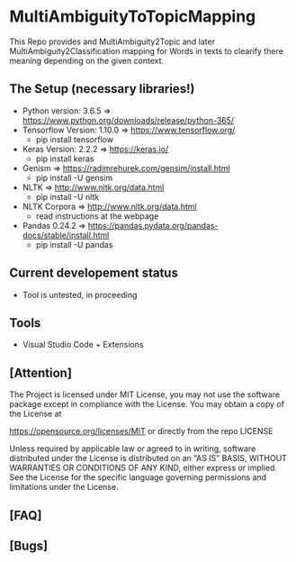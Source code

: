 # MultiAmbiguityToTopicMapping
This Repo provides and MultiAmbiguity2Topic and later MultiAmbiguity2Classification mapping for Words in texts to clearify there meaning depending on the given context.

## The Setup (necessary libraries!)

- Python version:       3.6.5   => https://www.python.org/downloads/release/python-365/
- Tensorflow Version:   1.10.0  => https://www.tensorflow.org/     
  - pip install tensorflow
- Keras Version:        2.2.2   => https://keras.io/
  -  pip install keras
- Genism                        => https://radimrehurek.com/gensim/install.html
  - pip install -U gensim
- NLTK                          => http://www.nltk.org/data.html 
  - pip install -U nltk
- NLTK Corpora                  => http://www.nltk.org/data.html
  - read instructions at the webpage
- Pandas                0.24.2  => https://pandas.pydata.org/pandas-docs/stable/install.html
  - pip install -U pandas

## Current developement status
- Tool is untested, in proceeding

## Tools
- Visual Studio Code + Extensions

## [Attention]
The Project is licensed under MIT License, you may not use the software package except in compliance with the License. You may obtain a copy of the License at

https://opensource.org/licenses/MIT or directly from the repo LICENSE

Unless required by applicable law or agreed to in writing, software distributed under the License is distributed on an “AS IS” BASIS, WITHOUT WARRANTIES OR CONDITIONS OF ANY KIND, either express or implied. See the License for the specific language governing permissions and limitations under the License.

## [FAQ]

## [Bugs]
